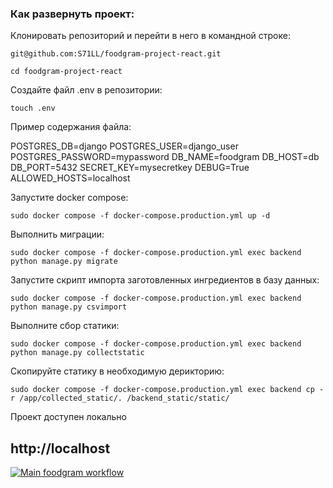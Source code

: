 ### Как развернуть проект:

Клонировать репозиторий и перейти в него в командной строке:

```
git@github.com:S71LL/foodgram-project-react.git
```

```
cd foodgram-project-react
```

Создайте файл .env в репозитории:

```
touch .env
```

Пример содержания файла:

POSTGRES_DB=django
POSTGRES_USER=django_user
POSTGRES_PASSWORD=mypassword
DB_NAME=foodgram
DB_HOST=db
DB_PORT=5432
SECRET_KEY=mysecretkey
DEBUG=True
ALLOWED_HOSTS=localhost

Запустите docker compose:

```
sudo docker compose -f docker-compose.production.yml up -d
```

Выполнить миграции:

```
sudo docker compose -f docker-compose.production.yml exec backend python manage.py migrate
```

Запустите скрипт импорта заготовленных ингредиентов в базу данных:

```
sudo docker compose -f docker-compose.production.yml exec backend python manage.py csvimport
```

Выполните сбор статики:

```
sudo docker compose -f docker-compose.production.yml exec backend python manage.py collectstatic
```

Скопируйте статику в необходимую дерикторию:

```
sudo docker compose -f docker-compose.production.yml exec backend cp -r /app/collected_static/. /backend_static/static/
```

Проект доступен локально
## http://localhost

[![Main foodgram workflow](https://github.com/S71LL/foodgram-project-react/actions/workflows/main.yml/badge.svg)](https://github.com/S71LL/foodgram-project-react/actions/workflows/main.yml)
